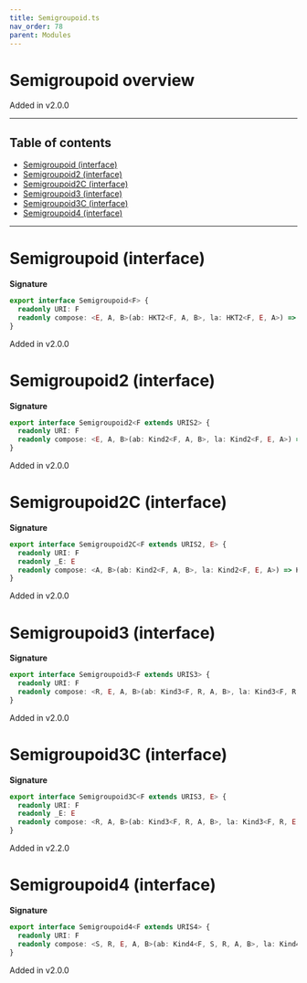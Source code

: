 ```yaml
---
title: Semigroupoid.ts
nav_order: 78
parent: Modules
---
```


# Semigroupoid overview

Added in v2.0.0

---

<h2 class="text-delta">Table of contents</h2>

- [Semigroupoid (interface)](#semigroupoid-interface)
- [Semigroupoid2 (interface)](#semigroupoid2-interface)
- [Semigroupoid2C (interface)](#semigroupoid2c-interface)
- [Semigroupoid3 (interface)](#semigroupoid3-interface)
- [Semigroupoid3C (interface)](#semigroupoid3c-interface)
- [Semigroupoid4 (interface)](#semigroupoid4-interface)

---

# Semigroupoid (interface)

**Signature**

```ts
export interface Semigroupoid<F> {
  readonly URI: F
  readonly compose: <E, A, B>(ab: HKT2<F, A, B>, la: HKT2<F, E, A>) => HKT2<F, E, B>
}
```

Added in v2.0.0

# Semigroupoid2 (interface)

**Signature**

```ts
export interface Semigroupoid2<F extends URIS2> {
  readonly URI: F
  readonly compose: <E, A, B>(ab: Kind2<F, A, B>, la: Kind2<F, E, A>) => Kind2<F, E, B>
}
```

Added in v2.0.0

# Semigroupoid2C (interface)

**Signature**

```ts
export interface Semigroupoid2C<F extends URIS2, E> {
  readonly URI: F
  readonly _E: E
  readonly compose: <A, B>(ab: Kind2<F, A, B>, la: Kind2<F, E, A>) => Kind2<F, E, B>
}
```

Added in v2.0.0

# Semigroupoid3 (interface)

**Signature**

```ts
export interface Semigroupoid3<F extends URIS3> {
  readonly URI: F
  readonly compose: <R, E, A, B>(ab: Kind3<F, R, A, B>, la: Kind3<F, R, E, A>) => Kind3<F, R, E, B>
}
```

Added in v2.0.0

# Semigroupoid3C (interface)

**Signature**

```ts
export interface Semigroupoid3C<F extends URIS3, E> {
  readonly URI: F
  readonly _E: E
  readonly compose: <R, A, B>(ab: Kind3<F, R, A, B>, la: Kind3<F, R, E, A>) => Kind3<F, R, E, B>
}
```

Added in v2.2.0

# Semigroupoid4 (interface)

**Signature**

```ts
export interface Semigroupoid4<F extends URIS4> {
  readonly URI: F
  readonly compose: <S, R, E, A, B>(ab: Kind4<F, S, R, A, B>, la: Kind4<F, S, R, E, A>) => Kind4<F, S, R, E, B>
}
```

Added in v2.0.0
